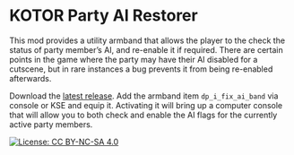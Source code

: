 # KOTOR Party AI Restorer
This mod provides a utility armband that allows the player to the check the status of party member’s AI, and re-enable it if required. There are certain points in the game where the party may have their AI disabled for a cutscene, but in rare instances a bug prevents it from being re-enabled afterwards.

Download the [latest release](https://github.com/DarthParametric/KOTOR_Party_AI_Restorer/releases/latest). Add the armband item `dp_i_fix_ai_band` via console or KSE and equip it. Activating it will bring up a computer console that will allow you to both check and enable the AI flags for the currently active party members. 

[![License: CC BY-NC-SA 4.0](https://img.shields.io/badge/License-CC%20BY--NC--SA%204.0-lightgrey.svg)](https://creativecommons.org/licenses/by-nc-sa/4.0/)
